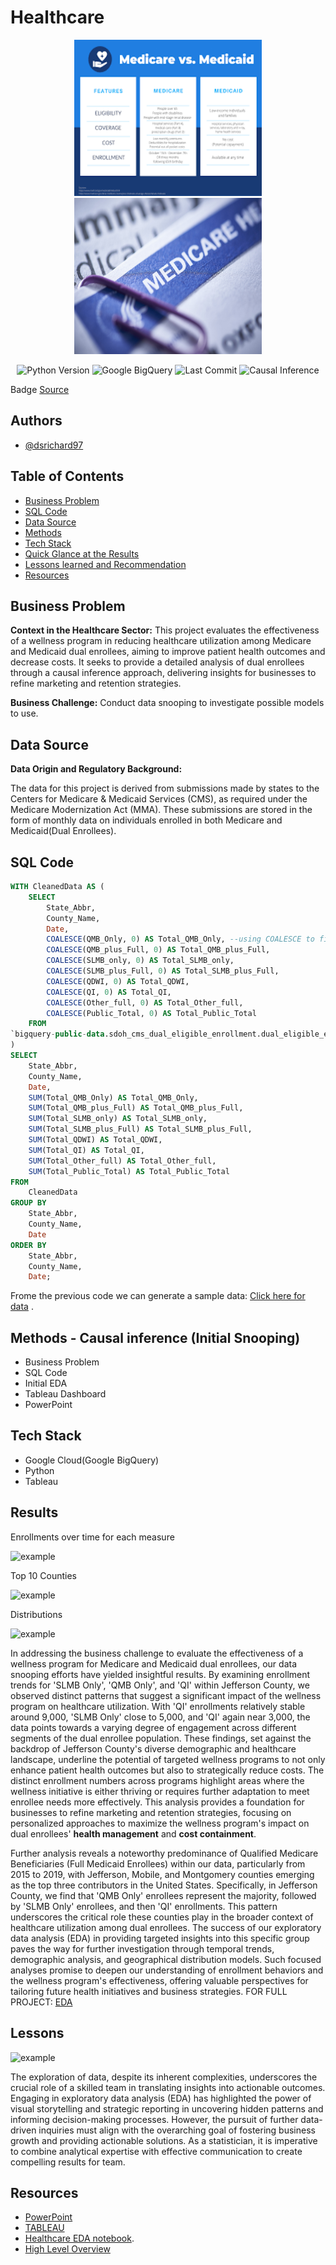 # Healthcare

<p align="center">
  <img src="images2.png" width="300" height="250" />
  <img src="medi.jpeg" width="300" height="250" />
</p>

<p align="center">
  <img src="https://img.shields.io/badge/Python_Version-3.10%2B-blue" alt="Python Version">
  <img src="https://img.shields.io/badge/SQL%2B-blue" alt="Google BigQuery">
  <img src="https://img.shields.io/github/last-commit/dsrichard97/Medicare_Dual_Enroll" alt="Last Commit">
  <img src="https://img.shields.io/badge/STAT-Causal_Inference-blue" alt="Causal Inference">
  </a>
</p>

<p>
    Badge <a href="https://shields.io/">Source</a>
  </p>
</p>

<p>
  <h2>Authors</h2>
  <ul>
    <li><a href="https://github.com/dsrichard97">@dsrichard97</a></li>
  </ul>
</p>

## Table of Contents
- [Business Problem](#business-problem)
- [SQL Code](#sql-code)
- [Data Source](#data-source)
- [Methods](#methods)
- [Tech Stack](#tech-stack)
- [Quick Glance at the Results](#results)
- [Lessons learned and Recommendation](#lessons)
- [Resources](#resources)

## Business Problem

**Context in the Healthcare Sector:**
This project evaluates the effectiveness of a wellness program in reducing healthcare utilization among Medicare and Medicaid dual enrollees, aiming to improve patient health outcomes and decrease costs. It seeks to provide a detailed analysis of dual enrollees through a causal inference approach, delivering insights for businesses to refine marketing and retention strategies.

**Business Challenge:**
Conduct data snooping to investigate possible models to use. 

## Data Source

**Data Origin and Regulatory Background:** 

The data for this project is derived from submissions made by states to the Centers for Medicare & Medicaid Services (CMS), as required under the Medicare Modernization Act (MMA). These submissions are stored in the form of monthly data on individuals enrolled in both Medicare and Medicaid(Dual Enrollees).


## SQL Code

```sql
WITH CleanedData AS (
    SELECT 
        State_Abbr,
        County_Name,
        Date,
        COALESCE(QMB_Only, 0) AS Total_QMB_Only, --using COALESCE to fill with 0 for null values
        COALESCE(QMB_plus_Full, 0) AS Total_QMB_plus_Full,
        COALESCE(SLMB_only, 0) AS Total_SLMB_only,
        COALESCE(SLMB_plus_Full, 0) AS Total_SLMB_plus_Full,
        COALESCE(QDWI, 0) AS Total_QDWI,
        COALESCE(QI, 0) AS Total_QI,
        COALESCE(Other_full, 0) AS Total_Other_full,
        COALESCE(Public_Total, 0) AS Total_Public_Total
    FROM 
`bigquery-public-data.sdoh_cms_dual_eligible_enrollment.dual_eligible_enrollment_by_county_and_program`
)
SELECT
    State_Abbr,
    County_Name,
    Date,
    SUM(Total_QMB_Only) AS Total_QMB_Only,
    SUM(Total_QMB_plus_Full) AS Total_QMB_plus_Full,
    SUM(Total_SLMB_only) AS Total_SLMB_only,
    SUM(Total_SLMB_plus_Full) AS Total_SLMB_plus_Full,
    SUM(Total_QDWI) AS Total_QDWI,
    SUM(Total_QI) AS Total_QI,
    SUM(Total_Other_full) AS Total_Other_full,
    SUM(Total_Public_Total) AS Total_Public_Total
FROM
    CleanedData
GROUP BY
    State_Abbr,
    County_Name,
    Date
ORDER BY
    State_Abbr,
    County_Name,
    Date;
```

Frome the previous code we can generate a sample data: [Click here for data](https://github.com/dsrichard97/Medicare_Dual_Enroll/blob/main/dual.csv) .

## Methods - Causal inference (Initial Snooping)
<p>
    <ul>
      <li>Business Problem</li>
      <li>SQL Code</li>
      <li>Initial EDA</li>
      <li>Tableau Dashboard</li>
      <li>PowerPoint</li>
    </ul>
  </section>
</p>

## Tech Stack
<p>
    <ul>
      <li>Google Cloud(Google BigQuery)</li>
      <li>Python</li>
      <li>Tableau</li>
    </ul>
  </p>

## Results
Enrollments over time for each measure
<p>
  <img src="graphs.png" srcset="medium.jpg 1000w, large.jpg 2000w" alt="example" />
</p>
Top 10 Counties
<p>
  <img src="barchart.png" srcset="medium.jpg 1000w, large.jpg 2000w" alt="example" />
</p>
Distributions
<p>
  <img src="distrib.png" srcset="medium.jpg 1000w, large.jpg 2000w" alt="example" />
</p>

In addressing the business challenge to evaluate the effectiveness of a wellness program for Medicare and Medicaid dual enrollees, our data snooping efforts have yielded insightful results. By examining enrollment trends for 'SLMB Only', 'QMB Only', and 'QI' within Jefferson County, we observed distinct patterns that suggest a significant impact of the wellness program on healthcare utilization. With 'QI' enrollments relatively stable around 9,000, 'SLMB Only' close to 5,000, and 'QI' again near 3,000, the data points towards a varying degree of engagement across different segments of the dual enrollee population. These findings, set against the backdrop of Jefferson County's diverse demographic and healthcare landscape, underline the potential of targeted wellness programs to not only enhance patient health outcomes but also to strategically reduce costs. The distinct enrollment numbers across programs highlight areas where the wellness initiative is either thriving or requires further adaptation to meet enrollee needs more effectively. This analysis provides a foundation for businesses to refine marketing and retention strategies, focusing on personalized approaches to maximize the wellness program's impact on dual enrollees' **health management** and **cost containment**.

Further analysis reveals a noteworthy predominance of Qualified Medicare Beneficiaries (Full Medicaid Enrollees) within our data, particularly from 2015 to 2019, with Jefferson, Mobile, and Montgomery counties emerging as the top three contributors in the United States. Specifically, in Jefferson County, we find that 'QMB Only' enrollees represent the majority, followed by 'SLMB Only' enrollees, and then 'QI' enrollments. This pattern underscores the critical role these counties play in the broader context of healthcare utilization among dual enrollees. The success of our exploratory data analysis (EDA) in providing targeted insights into this specific group paves the way for further investigation through temporal trends, demographic analysis, and geographical distribution models. Such focused analyses promise to deepen our understanding of enrollment behaviors and the wellness program's effectiveness, offering valuable perspectives for tailoring future health initiatives and business strategies.
FOR FULL PROJECT: [EDA](https://github.com/dsrichard97/Medicare_Dual_Enroll/blob/main/Healthcare_EDA.ipynb)


## Lessons
<p>
  <img src="comm.png" srcset="medium.jpg 1000w, large.jpg 2000w" alt="example" />
</p>
The exploration of data, despite its inherent complexities, underscores the crucial role of a skilled team in translating insights into actionable outcomes. Engaging in exploratory data analysis (EDA) has highlighted the power of visual storytelling and strategic reporting in uncovering hidden patterns and informing decision-making processes. However, the pursuit of further data-driven inquiries must align with the overarching goal of fostering business growth and providing actionable solutions. As a statistician, it is imperative to combine analytical expertise with effective communication to create compelling results for team.




## Resources
- [PowerPoint](https://csulb-my.sharepoint.com/:p:/g/personal/richard_diazdeleon01_student_csulb_edu/EYy-nyChep5EqCPcvolVEsgBXFeoiqrH0wkjYPoxnf7QZA?e=k2u6kt)
- [TABLEAU](https://public.tableau.com/views/MEDICARE_17047605414730/Dashboard1?:language=en-US&:display_count=n&:origin=viz_share_link)
- [Healthcare EDA notebook](https://github.com/dsrichard97/Medicare_Dual_Enroll/blob/main/Healthcare_EDA.ipynb).
- [High Level Overview](https://github.com/dsrichard97/Medicare_Dual_Enroll/blob/main/hleveldualenroll.vsdx)

